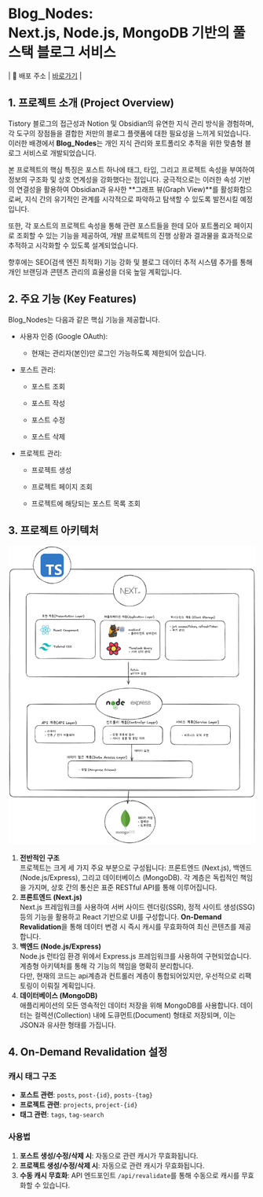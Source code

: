 # Blog_Nodes: </br>Next.js, Node.js, MongoDB 기반의 풀스택 블로그 서비스

| 🔗 배포 주소 | [바로가기](https://my-blog-hayden-365.vercel.app/) |

## 1. 프로젝트 소개 (Project Overview)

Tistory 블로그의 접근성과 Notion 및 Obsidian의 유연한 지식 관리 방식을 경험하며, 각 도구의 장점들을 결합한 저만의 블로그 플랫폼에 대한 필요성을 느끼게 되었습니다. 이러한 배경에서 **Blog_Nodes**는 개인 지식 관리와 포트폴리오 추적을 위한 맞춤형 블로그 서비스로 개발되었습니다.

본 프로젝트의 핵심 특징은 포스트 하나에 태그, 타입, 그리고 프로젝트 속성을 부여하여 정보의 구조화 및 상호 연계성을 강화했다는 점입니다. 궁극적으로는 이러한 속성 기반의 연결성을 활용하여 Obsidian과 유사한 **그래프 뷰(Graph View)**를 활성화함으로써, 지식 간의 유기적인 관계를 시각적으로 파악하고 탐색할 수 있도록 발전시킬 예정입니다.

또한, 각 포스트의 프로젝트 속성을 통해 관련 포스트들을 한데 모아 포트폴리오 페이지로 조회할 수 있는 기능을 제공하여, 개발 프로젝트의 진행 상황과 결과물을 효과적으로 추적하고 시각화할 수 있도록 설계되었습니다.

향후에는 SEO(검색 엔진 최적화) 기능 강화 및 블로그 데이터 추적 시스템 추가를 통해 개인 브랜딩과 콘텐츠 관리의 효율성을 더욱 높일 계획입니다.

## 2. 주요 기능 (Key Features)

Blog_Nodes는 다음과 같은 핵심 기능을 제공합니다.

- 사용자 인증 (Google OAuth):

  - 현재는 관리자(본인)만 로그인 가능하도록 제한되어 있습니다.

- 포스트 관리:

  - 포스트 조회
  - 포스트 작성
  - 포스트 수정

  - 포스트 삭제

- 프로젝트 관리:

  - 프로젝트 생성

  - 프로젝트 페이지 조회

  - 프로젝트에 해당되는 포스트 목록 조회

## 3. 프로젝트 아키텍처

![](blog.jpg)

1. **전반적인 구조** </br>
   프로젝트는 크게 세 가지 주요 부분으로 구성됩니다: 프론트엔드 (Next.js), 백엔드 (Node.js/Express), 그리고 데이터베이스 (MongoDB). 각 계층은 독립적인 책임을 가지며, 상호 간의 통신은 표준 RESTful API를 통해 이루어집니다.</br>
2. **프론트엔드 (Next.js)** </br>
   Next.js 프레임워크를 사용하여 서버 사이드 렌더링(SSR), 정적 사이트 생성(SSG) 등의 기능을 활용하고 React 기반으로 UI를 구성합니다. **On-Demand Revalidation**을 통해 데이터 변경 시 즉시 캐시를 무효화하여 최신 콘텐츠를 제공합니다.</br>
3. **백엔드 (Node.js/Express)** </br>
   Node.js 런타임 환경 위에서 Express.js 프레임워크를 사용하여 구현되었습니다. 계층형 아키텍처를 통해 각 기능의 책임을 명확히 분리합니다.
   </br>다만, 현재의 코드는 api계층과 컨트롤러 계층이 통합되어있지만, 우선적으로 리팩토링이 이뤄질 계획입니다.</br>
4. **데이터베이스 (MongoDB)** </br>
   애플리케이션의 모든 영속적인 데이터 저장을 위해 MongoDB를 사용합니다. 데이터는 컬렉션(Collection) 내에 도큐먼트(Document) 형태로 저장되며, 이는 JSON과 유사한 형태를 가집니다.

## 4. On-Demand Revalidation 설정

### 캐시 태그 구조

- **포스트 관련**: `posts`, `post-{id}`, `posts-{tag}`
- **프로젝트 관련**: `projects`, `project-{id}`
- **태그 관련**: `tags`, `tag-search`

### 사용법

1. **포스트 생성/수정/삭제 시**: 자동으로 관련 캐시가 무효화됩니다.
2. **프로젝트 생성/수정/삭제 시**: 자동으로 관련 캐시가 무효화됩니다.
3. **수동 캐시 무효화**: API 엔드포인트 `/api/revalidate`를 통해 수동으로 캐시를 무효화할 수 있습니다.
